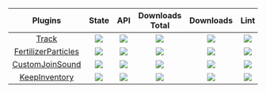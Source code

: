 | Plugins | State | API | Downloads Total | Downloads | Lint |
| :-----: | :---: | :-: | :-------------: | :-------: | :--: |
| [Track](https://github.com/nhanaz-pm-pl/Track) | [![](https://poggit.pmmp.io/shield.state/Track)](https://poggit.pmmp.io/p/Track) | [![](https://poggit.pmmp.io/shield.api/Track)](https://poggit.pmmp.io/p/Track) | [![](https://poggit.pmmp.io/shield.dl.total/Track)](https://poggit.pmmp.io/p/Track) | [![](https://poggit.pmmp.io/shield.dl/Track)](https://poggit.pmmp.io/p/Track) | [![](https://poggit.pmmp.io/ci.shield/nhanaz-pm-pl/Track/Track)](https://poggit.pmmp.io/ci/nhanaz-pm-pl/Track/Track)|
| [FertilizerParticles](https://github.com/nhanaz-pm-pl/FertilizerParticles) | [![](https://poggit.pmmp.io/shield.state/FertilizerParticles)](https://poggit.pmmp.io/p/FertilizerParticles) | [![](https://poggit.pmmp.io/shield.api/FertilizerParticles)](https://poggit.pmmp.io/p/FertilizerParticles) | [![](https://poggit.pmmp.io/shield.dl.total/FertilizerParticles)](https://poggit.pmmp.io/p/FertilizerParticles) | [![](https://poggit.pmmp.io/shield.dl/FertilizerParticles)](https://poggit.pmmp.io/p/FertilizerParticles) | [![](https://poggit.pmmp.io/ci.shield/nhanaz-pm-pl/FertilizerParticles/FertilizerParticles)](https://poggit.pmmp.io/ci/nhanaz-pm-pl/FertilizerParticles/FertilizerParticles)|
| [CustomJoinSound](https://github.com/nhanaz-pm-pl/CustomJoinSound) | [![](https://poggit.pmmp.io/shield.state/CustomJoinSound)](https://poggit.pmmp.io/p/CustomJoinSound) | [![](https://poggit.pmmp.io/shield.api/CustomJoinSound)](https://poggit.pmmp.io/p/CustomJoinSound) | [![](https://poggit.pmmp.io/shield.dl.total/CustomJoinSound)](https://poggit.pmmp.io/p/CustomJoinSound) | [![](https://poggit.pmmp.io/shield.dl/CustomJoinSound)](https://poggit.pmmp.io/p/CustomJoinSound) | [![](https://poggit.pmmp.io/ci.shield/nhanaz-pm-pl/CustomJoinSound/CustomJoinSound)](https://poggit.pmmp.io/ci/nhanaz-pm-pl/CustomJoinSound/CustomJoinSound)|
| [KeepInventory](https://github.com/nhanaz-pm-pl/KeepInventory) | [![](https://poggit.pmmp.io/shield.state/KeepInventory)](https://poggit.pmmp.io/p/KeepInventory) | [![](https://poggit.pmmp.io/shield.api/KeepInventory)](https://poggit.pmmp.io/p/KeepInventory) | [![](https://poggit.pmmp.io/shield.dl.total/KeepInventory)](https://poggit.pmmp.io/p/KeepInventory) | [![](https://poggit.pmmp.io/shield.dl/KeepInventory)](https://poggit.pmmp.io/p/KeepInventory) | [![](https://poggit.pmmp.io/ci.shield/nhanaz-pm-pl/KeepInventory/KeepInventory)](https://poggit.pmmp.io/ci/nhanaz-pm-pl/KeepInventory/KeepInventory)|
